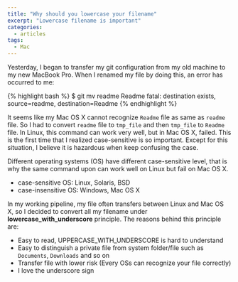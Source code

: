 ```yaml
---
title: "Why should you lowercase your filename"
excerpt: "Lowercase filename is important"
categories:
  - articles
tags:
  - Mac
---
```


Yesterday, I began to transfer my git configuration from my old machine to my new MacBook Pro. When I renamed my file by doing this, an error has occurred to me:

{% highlight bash %}
$ git mv readme Readme
fatal: destination exists, source=readme, destination=Readme
{% endhighlight %}


It seems like my Mac OS X cannot recognize `Readme` file as same as `readme` file. So I had to convert `readme` file to `tmp_file` and then `tmp_file` to `Readme` file. In Linux, this command can work very well, but in Mac OS X, failed. This is the first time that I realized case-sensitive is so important. Except for this situation, I believe it is hazardous when keep confusing the case.

Different operating systems (OS) have different case-sensitive level, that is why the same command upon can work well on Linux but fail on Mac OS X.

* case-sensitive OS: Linux, Solaris, BSD 
* case-insensitive OS: Windows, Mac OS X

In my working pipeline, my file often transfers between Linux and Mac OS X, so I decided to convert all my filename under **lowercase_with_underscore** principle. The reasons behind this principle are:

* Easy to read, UPPERCASE_WITH_UNDERSCORE is hard to understand
* Easy to distinguish a private file from system folder/file such as `Documents`, `Downloads` and so on
* Transfer file with lower risk (Every OSs can recognize your file correctly)
* I love the underscore sign